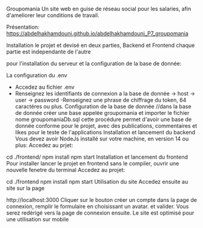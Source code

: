 Groupomania
Un site web en guise de réseau social pour les salaries, afin d'ameliorer leur conditions de travail.

Présentation: https://abdelhakhamdouni.github.io/abdelhakhamdouni_P7_groupomania

Installation
le projet et devisé en deux parties, Backend et Frontend chaque partie est independante de l'autre

pour l'installation du serveur et la configuration de la base de donnée:

La configuration du .env
- Accedez au fichier .env
- Renseignez les identifiants de connexion a la base de donnée
    -> host
    -> user
    -> password
-Renseignez une phrase de chiffrage du token, 64 caractéres ou plus.
Configuration de la base de donnée
//dans la base de donnée créer une base appelée groupomania et importer le fichier nome groupomaniaDb.sql
cette procédure permet d'avoir une base de donnée conforme pour le projet, avec des publications, commentaires et likes 
pour le teste de l'applications
Installation et lancement du backend
Vous devez avoir NodeJs installé sur votre machine, en version 14 ou plus: Accedez au prjet:

cd ./frontend/
npm install
npm start
Installation et lancement du frontend
Pour installer lancer le projet en frontend sans le compiler, ouvrir une nouvelle fenetre du terminal Accedez au projet:

cd ./frontend
npm install
npm start
Utilisation du site
Accedez ensuite au site sur la page

http://localhost:3000
Cliquer sur le bouton créer un compte dans la page de connexion, remplir le formulaire en choisissant un avatar. et valider.
Vous serez redérigé vers la page de connexion ensuite.
Le site est optimisé pour une utilisation sur mobile

